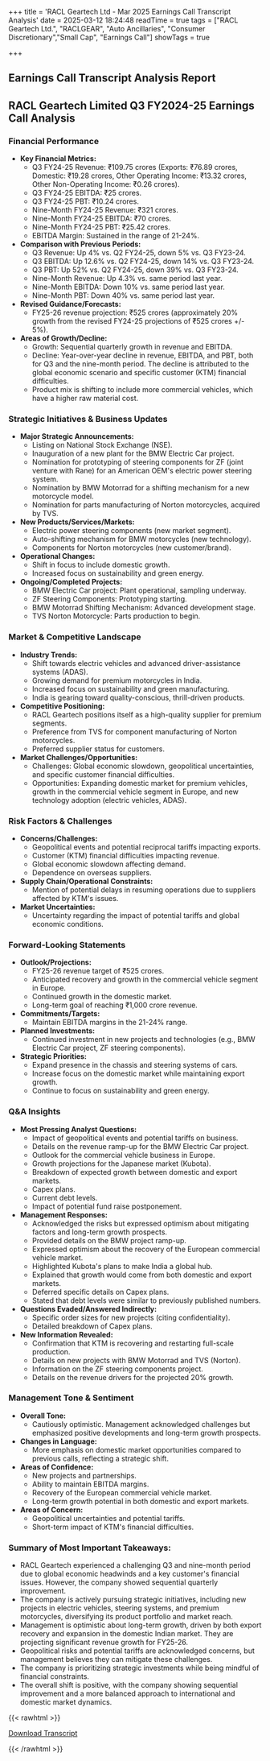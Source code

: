 +++
title = 'RACL Geartech Ltd - Mar 2025 Earnings Call Transcript Analysis'
date = 2025-03-12 18:24:48
readTime = true
tags = ["RACL Geartech Ltd.", "RACLGEAR", "Auto Ancillaries", "Consumer Discretionary","Small Cap", "Earnings Call"]
showTags = true

+++



## Earnings Call Transcript Analysis Report
## RACL Geartech Limited Q3 FY2024-25 Earnings Call Analysis

### Financial Performance

*   **Key Financial Metrics:**
    *   Q3 FY24-25 Revenue: ₹109.75 crores (Exports: ₹76.89 crores, Domestic: ₹19.28 crores, Other Operating Income: ₹13.32 crores, Other Non-Operating Income: ₹0.26 crores).
    *   Q3 FY24-25 EBITDA: ₹25 crores.
    *   Q3 FY24-25 PBT: ₹10.24 crores.
    *   Nine-Month FY24-25 Revenue: ₹321 crores.
    *   Nine-Month FY24-25 EBITDA: ₹70 crores.
    *   Nine-Month FY24-25 PBT: ₹25.42 crores.
    *   EBITDA Margin: Sustained in the range of 21-24%.
*   **Comparison with Previous Periods:**
    *   Q3 Revenue: Up 4% vs. Q2 FY24-25, down 5% vs. Q3 FY23-24.
    *   Q3 EBITDA: Up 12.6% vs. Q2 FY24-25, down 14% vs. Q3 FY23-24.
    *   Q3 PBT: Up 52% vs. Q2 FY24-25, down 39% vs. Q3 FY23-24.
    *   Nine-Month Revenue: Up 4.3% vs. same period last year.
    *   Nine-Month EBITDA: Down 10% vs. same period last year.
    *   Nine-Month PBT: Down 40% vs. same period last year.
*   **Revised Guidance/Forecasts:**
    *   FY25-26 revenue projection: ₹525 crores (approximately 20% growth from the revised FY24-25 projections of ₹525 crores +/- 5%).
*   **Areas of Growth/Decline:**
    *   Growth: Sequential quarterly growth in revenue and EBITDA.
    *   Decline: Year-over-year decline in revenue, EBITDA, and PBT, both for Q3 and the nine-month period. The decline is attributed to the global economic scenario and specific customer (KTM) financial difficulties.
    *   Product mix is shifting to include more commercial vehicles, which have a higher raw material cost.

### Strategic Initiatives & Business Updates

*   **Major Strategic Announcements:**
    *   Listing on National Stock Exchange (NSE).
    *   Inauguration of a new plant for the BMW Electric Car project.
    *   Nomination for prototyping of steering components for ZF (joint venture with Rane) for an American OEM's electric power steering system.
    *   Nomination by BMW Motorrad for a shifting mechanism for a new motorcycle model.
    *   Nomination for parts manufacturing of Norton motorcycles, acquired by TVS.
*   **New Products/Services/Markets:**
    *   Electric power steering components (new market segment).
    *   Auto-shifting mechanism for BMW motorcycles (new technology).
    *   Components for Norton motorcycles (new customer/brand).
*   **Operational Changes:**
    *   Shift in focus to include domestic growth.
    *   Increased focus on sustainability and green energy.
*   **Ongoing/Completed Projects:**
    *   BMW Electric Car project: Plant operational, sampling underway.
    *   ZF Steering Components: Prototyping starting.
    *   BMW Motorrad Shifting Mechanism: Advanced development stage.
    *   TVS Norton Motorcycle: Parts production to begin.

### Market & Competitive Landscape

*   **Industry Trends:**
    *   Shift towards electric vehicles and advanced driver-assistance systems (ADAS).
    *   Growing demand for premium motorcycles in India.
    *   Increased focus on sustainability and green manufacturing.
    *   India is gearing toward quality-conscious, thrill-driven products.
*   **Competitive Positioning:**
    *   RACL Geartech positions itself as a high-quality supplier for premium segments.
    *   Preference from TVS for component manufacturing of Norton motorcycles.
    *   Preferred supplier status for customers.
*   **Market Challenges/Opportunities:**
    *   Challenges: Global economic slowdown, geopolitical uncertainties, and specific customer financial difficulties.
    *   Opportunities: Expanding domestic market for premium vehicles, growth in the commercial vehicle segment in Europe, and new technology adoption (electric vehicles, ADAS).

### Risk Factors & Challenges

*   **Concerns/Challenges:**
    *   Geopolitical events and potential reciprocal tariffs impacting exports.
    *   Customer (KTM) financial difficulties impacting revenue.
    *   Global economic slowdown affecting demand.
    *   Dependence on overseas suppliers.
*   **Supply Chain/Operational Constraints:**
    *   Mention of potential delays in resuming operations due to suppliers affected by KTM's issues.
*   **Market Uncertainties:**
    *   Uncertainty regarding the impact of potential tariffs and global economic conditions.

### Forward-Looking Statements

*   **Outlook/Projections:**
    *   FY25-26 revenue target of ₹525 crores.
    *   Anticipated recovery and growth in the commercial vehicle segment in Europe.
    *   Continued growth in the domestic market.
    *   Long-term goal of reaching ₹1,000 crore revenue.
*   **Commitments/Targets:**
    *   Maintain EBITDA margins in the 21-24% range.
*   **Planned Investments:**
    *   Continued investment in new projects and technologies (e.g., BMW Electric Car project, ZF steering components).
*   **Strategic Priorities:**
    *   Expand presence in the chassis and steering systems of cars.
    *   Increase focus on the domestic market while maintaining export growth.
    *   Continue to focus on sustainability and green energy.

### Q&A Insights

*   **Most Pressing Analyst Questions:**
    *   Impact of geopolitical events and potential tariffs on business.
    *   Details on the revenue ramp-up for the BMW Electric Car project.
    *   Outlook for the commercial vehicle business in Europe.
    *   Growth projections for the Japanese market (Kubota).
    *   Breakdown of expected growth between domestic and export markets.
    *   Capex plans.
    *   Current debt levels.
    *   Impact of potential fund raise postponement.
*   **Management Responses:**
    *   Acknowledged the risks but expressed optimism about mitigating factors and long-term growth prospects.
    *   Provided details on the BMW project ramp-up.
    *   Expressed optimism about the recovery of the European commercial vehicle market.
    *   Highlighted Kubota's plans to make India a global hub.
    *   Explained that growth would come from both domestic and export markets.
    *   Deferred specific details on Capex plans.
    *   Stated that debt levels were similar to previously published numbers.
*   **Questions Evaded/Answered Indirectly:**
    *   Specific order sizes for new projects (citing confidentiality).
    *   Detailed breakdown of Capex plans.
*   **New Information Revealed:**
    *   Confirmation that KTM is recovering and restarting full-scale production.
    *   Details on new projects with BMW Motorrad and TVS (Norton).
    *   Information on the ZF steering components project.
    *   Details on the revenue drivers for the projected 20% growth.

### Management Tone & Sentiment

*   **Overall Tone:**
    *   Cautiously optimistic. Management acknowledged challenges but emphasized positive developments and long-term growth prospects.
*   **Changes in Language:**
    *   More emphasis on domestic market opportunities compared to previous calls, reflecting a strategic shift.
*   **Areas of Confidence:**
    *   New projects and partnerships.
    *   Ability to maintain EBITDA margins.
    *   Recovery of the European commercial vehicle market.
    *   Long-term growth potential in both domestic and export markets.
*   **Areas of Concern:**
    *   Geopolitical uncertainties and potential tariffs.
    *   Short-term impact of KTM's financial difficulties.

### Summary of Most Important Takeaways:

*   RACL Geartech experienced a challenging Q3 and nine-month period due to global economic headwinds and a key customer's financial issues. However, the company showed sequential quarterly improvement.
*   The company is actively pursuing strategic initiatives, including new projects in electric vehicles, steering systems, and premium motorcycles, diversifying its product portfolio and market reach.
*   Management is optimistic about long-term growth, driven by both export recovery and expansion in the domestic Indian market. They are projecting significant revenue growth for FY25-26.
*   Geopolitical risks and potential tariffs are acknowledged concerns, but management believes they can mitigate these challenges.
*   The company is prioritizing strategic investments while being mindful of financial constraints.
*   The overall shift is positive, with the company showing sequential improvement and a more balanced approach to international and domestic market dynamics.



{{< rawhtml >}}

<div class="button-container">    
    <a href="https://www.bseindia.com/stockinfo/AnnPdfOpen.aspx?Pname=4ae7e7cc-d821-4eff-9f13-6419c1ee6108.pdf" target="_blank" class="report-button">
      <i class="fas fa-file-pdf"></i> Download Transcript
    </a>
</div>
    
{{< /rawhtml >}}
